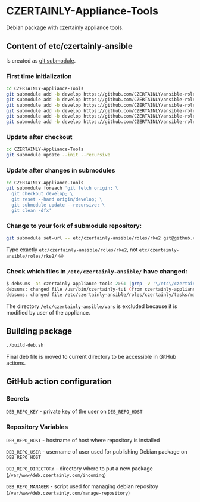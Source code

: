 # CZERTAINLY-Appliance-Tools
Debian package with czertainly appliance tools.

## Content of etc/czertainly-ansible

Is created as [git submodule](https://www.vogella.com/tutorials/GitSubmodules/article.html).

### First time initialization
```sh
cd CZERTAINLY-Appliance-Tools
git submodule add -b develop https://github.com/CZERTAINLY/ansible-role-czertainly-branding.git etc/czertainly-ansible/roles/branding
git submodule add -b develop https://github.com/CZERTAINLY/ansible-role-http-proxy.git etc/czertainly-ansible/roles/http-proxy
git submodule add -b develop https://github.com/CZERTAINLY/ansible-role-postgres.git etc/czertainly-ansible/roles/postgres
git submodule add -b develop https://github.com/CZERTAINLY/ansible-role-helm.git etc/czertainly-ansible/roles/helm
git submodule add -b develop https://github.com/CZERTAINLY/ansible-role-rke2.git etc/czertainly-ansible/roles/rke2
git submodule add -b develop https://github.com/CZERTAINLY/ansible-role-czertainly.git etc/czertainly-ansible/roles/czertainly
```

### Update after checkout
```sh
cd CZERTAINLY-Appliance-Tools
git submodule update --init --recursive
```

### Update after changes in submodules
```sh
cd CZERTAINLY-Appliance-Tools
git submodule foreach 'git fetch origin; \
  git checkout develop; \
  git reset --hard origin/develop; \
  git submodule update --recursive; \
  git clean -dfx'
```

### Change to your fork of submodule repository:
```sh
git submodule set-url -- etc/czertainly-ansible/roles/rke2 git@github.com:semik/ansible-role-rke2.git
```
Type exactly `etc/czertainly-ansible/roles/rke2`, not `etc/czertainly-ansible/roles/rke2/` &#128540;

### Check which files in `/etc/czertainly-ansible/` have changed:
```sh
$ debsums -as czertainly-appliance-tools 2>&1 |grep -v '\/etc\/czertainly-ansible\/vars'
debsums: changed file /usr/bin/czertainly-tui (from czertainly-appliance-tools package)
debsums: changed file /etc/czertainly-ansible/roles/czertainly/tasks/main.yml (from czertainly-appliance-tools package)
```

The directory `/etc/czertainly-ansible/vars` is excluded because it is modified by user of the appliance.


## Building package

```sh
./build-deb.sh
```

Final deb file is moved to current directory to be accessible in
GitHub actions.

## GitHub action configuration

### Secrets

`DEB_REPO_KEY` - private key of the user on `DEB_REPO_HOST`

### Repository Variables

`DEB_REPO_HOST` - hostname of host where repository is installed

`DEB_REPO_USER` - username of user used for publishing Debian package on `DEB_REPO_HOST`

`DEB_REPO_DIRECTORY` - directory where to put a new package (`/var/www/deb.czertainly.com/incoming`)

`DEB_REPO_MANAGER` - script used for managing debian repositoy (`/var/www/deb.czertainly.com/manage-repository`)
